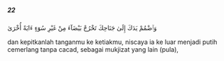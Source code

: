 ##### 22

<span class="ayah">وَٱضْمُمْ يَدَكَ إِلَىٰ جَنَاحِكَ تَخْرُجْ بَيْضَآءَ مِنْ غَيْرِ سُوٓءٍ ءَايَةً أُخْرَىٰ</span>

<span class="ayah_translation">dan kepitkanlah tanganmu ke ketiakmu, niscaya ia ke luar menjadi putih cemerlang tanpa cacad, sebagai mukjizat yang lain (pula),</span>
